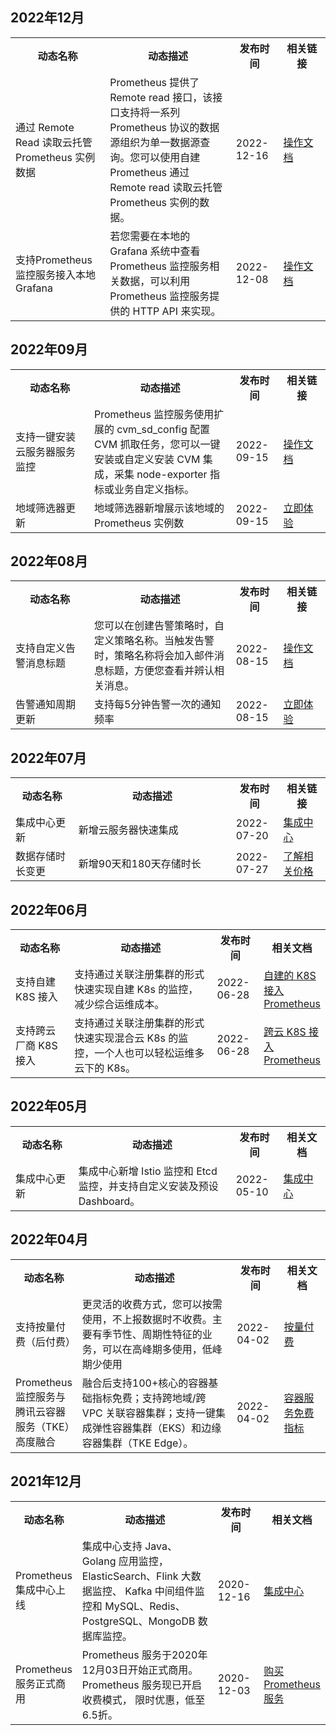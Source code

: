 ## 2022年12月

<table>
	<tr align="center">
        <th style="width: 30%;">动态名称</th><th style="width: 40">动态描述</th>
<th style="width: 15%;">发布时间</th><th style="width: 15%;">相关链接</th>
</tr>
<tr>
        <td>通过 Remote Read 读取云托管 Prometheus 实例数据</td>
				<td>Prometheus 提供了 Remote read 接口，该接口支持将一系列 Prometheus 协议的数据源组织为单一数据源查询。您可以使用自建 Prometheus 通过 Remote read 读取云托管 Prometheus 实例的数据。</td>
        <td>2022-12-16</td>
        <td>
				  <a href="https://cloud.tencent.com/document/product/1416/84294 ">操作文档</a></td>
      </td>
</tr>
<tr>
        <td>支持Prometheus 监控服务接入本地 Grafana</td>
				<td>若您需要在本地的 Grafana 系统中查看 Prometheus 监控服务相关数据，可以利用 Prometheus 监控服务提供的 HTTP API 来实现。</td>
        <td>2022-12-08</td>
        <td>
				  <a href="https://cloud.tencent.com/document/product/1416/83648 ">操作文档</a></td>
      </td>
</tr>
</table>


## 2022年09月

<table>
	<tr align="center">
        <th style="width: 25%;">动态名称</th><th style="width: 45">动态描述</th>
<th style="width: 15%;">发布时间</th><th style="width: 15%;">相关链接</th>
</tr>
<tr>
        <td> 支持一键安装云服务器服务监控</td>
				<td>Prometheus 监控服务使用扩展的 cvm_sd_config 配置 CVM 抓取任务，您可以一键安装或自定义安装 CVM 集成，采集 node-exporter 指标或业务自定义指标。</td>
        <td>2022-09-15</td>
        <td>
				  <a href="https://cloud.tencent.com/document/product/1416/55782 ">操作文档</a></td>
      </td>
</tr>
<tr>
<td> 地域筛选器更新</td>
<td> 地域筛选器新增展示该地域的 Prometheus 实例数</td>
<td>2022-09-15</td>
<td>
 <a href="https://console.cloud.tencent.com/monitor/prometheus">立即体验</a></td>
</tr>
</table>



## 2022年08月

<table>
	<tr align="center">
        <th style="width: 25%;">动态名称</th><th style="width: 45%;">动态描述</th>
<th style="width: 15%;">发布时间</th><th style="width: 15%;">相关链接</th>
</tr>
<tr>
        <td> 支持自定义告警消息标题</td>
				<td>您可以在创建告警策略时，自定义策略名称。当触发告警时，策略名称将会加入邮件消息标题，方便您查看并辨认相关消息。</td>
        <td>2022-08-15</td>
        <td>
				  <a href="https://cloud.tencent.com/document/product/1416/56009">操作文档</a></td>
      </td>
</tr>
<tr>
<td> 告警通知周期更新</td>
<td>支持每5分钟告警一次的通知频率</td>
<td>2022-08-15</td>
<td>
 <a href="https://console.cloud.tencent.com/monitor/prometheus">立即体验</a></td>
</tr>
</table>



## 2022年07月

<table>
	<tr align="center">
        <th style="width: 20%;">动态名称</th><th style="width: 50%;">动态描述</th>
        <th style="width: 15%;">发布时间</th><th style="width: 15%;">相关链接</th></tr>
				    	<tr>
        <td> 集成中心更新</td>
				<td>新增云服务器快速集成</td>
        <td>2022-07-20</td>
        <td>
				  <a href="https://cloud.tencent.com/document/product/1416/55782">集成中心</a></td>
      </td>
</tr>
	    	<tr>
        <td> 数据存储时长变更</td>
				<td>新增90天和180天存储时长</td>
        <td>2022-07-27</td>
        <td>
        <a href="https://cloud.tencent.com/document/product/1416/65379#.E5.AE.9E.E4.BE.8B.E4.BB.B7.E6.A0.BC">了解相关价格</a></td>
</tr>
</table>



## 2022年06月
<table>
	<tr align="center">
        <th style="width: 20%;">动态名称</th><th style="width: 50%;">动态描述</th>
        <th style="width: 15%;">发布时间</th><th style="width: 15%;">相关文档</th></tr>
				    	<tr>
        <td> 支持自建 K8S 接入</td>
				<td>支持通过关联注册集群的形式快速实现自建 K8s 的监控，减少综合运维成本。</td>
        <td>2022-06-28</td>
        <td>
        <a href="https://cloud.tencent.com/document/product/1416/76104">自建的 K8S 接入 Prometheus</a></td>
</tr>
	    	<tr>
        <td> 支持跨云厂商 K8S 接入</td>
				<td>支持通过关联注册集群的形式快速实现混合云 K8s 的监控，一个人也可以轻松运维多云下的 K8s。</td>
        <td>2022-06-28</td>
        <td>
        <a href="https://cloud.tencent.com/document/product/1416/76105">跨云 K8S 接入 Prometheus</a></td>
</tr>
</table>


## 2022年05月
<table>
	<tr align="center">
        <th style="width: 20%;">动态名称</th><th style="width: 50%;">动态描述</th>
        <th style="width: 15%;">发布时间</th><th style="width: 15%;">相关文档</th></tr>
				    	<tr>
        <td> 集成中心更新</td>
				<td>集成中心新增 Istio 监控和 Etcd 监控，并支持自定义安装及预设 Dashboard。</td>
        <td>2022-05-10</td>
        <td>
        <a href="https://cloud.tencent.com/document/product/1416/55782">集成中心</a></td>
</tr>
</table>


## 2022年04月
<table>
	<tr align="center">
        <th style="width: 20%;">动态名称</th><th style="width: 50%;">动态描述</th>
        <th style="width: 15%;">发布时间</th><th style="width: 15%;">相关文档</th></tr>
				    	<tr>
        <td> 支持按量付费（后付费） </td>
				<td>更灵活的收费方式，您可以按需使用，不上报数据时不收费。主要有季节性、周期性特征的业务，可以在高峰期多使用，低峰期少使用</td>
        <td>2022-04-02</td>
        <td>
        <a href="https://cloud.tencent.com/document/product/1416/65379">按量付费</a></td>
</tr>
				<tr>
        <td>Prometheus 监控服务与腾讯云容器服务（TKE）高度融合</td>
        <td>融合后支持100+核心的容器基础指标免费；支持跨地域/跨 VPC 关联容器集群；支持一键集成弹性容器集群（EKS）和边缘容器集群（TKE Edge）。</td>
        <td>2022-04-02</td>
        <td>
        <a href="https://cloud.tencent.com/document/product/1416/65380">容器服务免费指标</a></td>
</tr>
</table>



## 2021年12月

<table>
	<tr align="center">
        <th style="width: 20%;">动态名称</th><th style="width: 50%;">动态描述</th>
        <th style="width: 15%;">发布时间</th><th style="width: 15%;">相关文档</th></tr>
				    	<tr>
        <td> Prometheus 集成中心上线 </td>
				<td>集成中心支持 Java、 Golang 应用监控，ElasticSearch、Flink 大数据监控、 Kafka 中间组件监控和 MySQL、Redis、PostgreSQL、MongoDB 数据库监控。</td>
        <td>2020-12-16</td>
        <td>
        <a href="https://cloud.tencent.com/document/product/1416/55782">集成中心</a></td>
</tr>
				<tr>
        <td>Prometheus 服务正式商用</td>
        <td>Prometheus 服务于2020年12月03日开始正式商用。 Prometheus 服务现已开启收费模式， 限时优惠，低至6.5折。</td>
        <td>2020-12-03</td>
        <td>
        <a href="https://cloud.tencent.com/document/product/1416/55773">购买 Prometheus 服务</a></td>
</tr>
</table>

